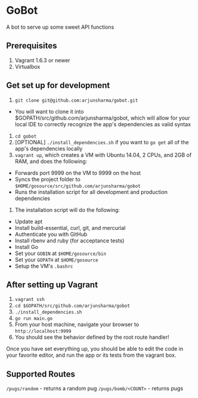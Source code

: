 # GoBot

A bot to serve up some sweet API functions

## Prerequisites

1. Vagrant 1.6.3 or newer
1. Virtualbox

## Get set up for development

1. `git clone git@github.com:arjunsharma/gobot.git`
  * You will want to clone it into $GOPATH/src/github.com/arjunsharma/gobot, which will allow for your local IDE to correctly recognize the app's dependencies as valid syntax
1. `cd gobot`
1. [OPTIONAL] `./install_dependencies.sh` if you want to `go get` all of the app's dependencies locally
1. `vagrant up`, which creates a VM with Ubuntu 14.04, 2 CPUs, and 2GB of RAM, and does the following:
  * Forwards port 9999 on the VM to 9999 on the host
  * Syncs the project folder to `$HOME/gosource/src/github.com/arjunsharma/gobot`
  * Runs the installation script for all development and production dependencies
1. The installation script will do the following:
  * Update apt
  * Install build-essential, curl, git, and mercurial
  * Authenticate you with GitHub
  * Install rbenv and ruby (for acceptance tests)
  * Install Go
  * Set your `GOBIN` at `$HOME/gosource/bin`
  * Set your `GOPATH` at `$HOME/gosource`
  * Setup the VM's `.bashrc`

## After setting up Vagrant

1. `vagrant ssh`
1. `cd $GOPATH/src/github.com/arjunsharma/gobot`
1. `./install_dependencies.sh`
1. `go run main.go`
1. From your host machine, navigate your browser to `http://localhost:9999`
1. You should see the behavior defined by the root route handler!

Once you have set everything up, you should be able to edit the code in your favorite editor, and run the app or its tests from the vagrant box.

## Supported Routes

`/pugs/random` - returns a random pug
`/pugs/bomb/<COUNT>` - returns <COUNT> pugs
